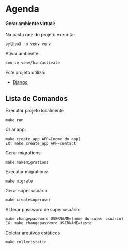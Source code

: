 # Agenda


#### Gerar ambiente virtual:

Na pasta raiz do projeto executar

```
python3 -m venv venv
```

Ativar ambiente:

```
source venv/bin/activate
```

Este projeto utiliza: 

- [Django](https://www.djangoproject.com)



## Lista de Comandos

Executar projeto localmente

```
make run
```
Criar app:

```
make create_app APP=[nome do app]
EX: make create_app APP=contact
```

Gerar migrations:

```
make makemigrations
```

Executar migrations:

```
make migrate
```

Gerar super usuário

```
make createsuperuser
```

ALterar password de  super usuário:

```
make changepassword USERNAME=[nome do super usuário]
EX: make changepassword USERNAME=teste
```

Coletar arquivos estáticos

```
make collectstatic
```